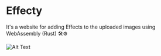 # Effecty

It's a website for adding Effects to the uploaded images using WebAssembly (Rust) 🛠️⚙️

![Alt Text](https://media.giphy.com/media/OVvtK5GH1BTtwqPm0t/giphy.gif)
